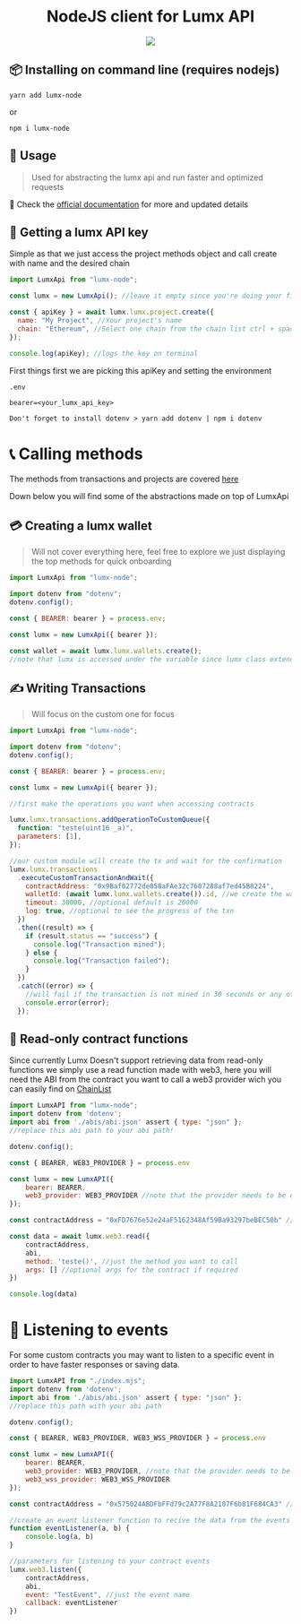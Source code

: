 <h1 align="center">
  NodeJS client for Lumx API
</h1>

<div align="center">
<image src="https://uploaddeimagens.com.br/images/004/729/622/original/Logo_01_copiar.png?1706822699">
</div>

## 📦 Installing on command line (requires nodejs)

`yarn add lumx-node`

or

`npm i lumx-node`

## 👷 Usage

> Used for abstracting the lumx api and run faster and optimized requests

🌟 Check the [official documentation](https://docs.lumx.io/api-reference/v2/projects/create-a-project) for more and updated details

## 🔎 Getting a lumx API key

Simple as that we just access the project methods object and call create with name and the desired chain

```js
import LumxApi from "lumx-node";

const lumx = new LumxApi(); //leave it empty since you're doing your first interaction   

const { apiKey } = await lumx.lumx.project.create({
  name: "My Project", //Your project's name
  chain: "Ethereum", //Select one chain from the chain list ctrl + space
});

console.log(apiKey); //logs the key on terminal
```

First things first we are picking this apiKey and setting the environment

`.env`

```
bearer=<your_lumx_api_key>
```

`Don't forget to install dotenv > yarn add dotenv | npm i dotenv`

# 📞 Calling methods

The methods from transactions and projects are covered [here](https://docs.lumx.io/api-reference/v2/transactions/mint-tokens)

Down below you will find some of the abstractions made on top of LumxApi

## 💳 Creating a lumx wallet

> Will not cover everything here, feel free to explore we just displaying the top methods for quick onboarding

```mjs
import LumxApi from "lumx-node";

import dotenv from "dotenv";
dotenv.config();

const { BEARER: bearer } = process.env;

const lumx = new LumxApi({ bearer });

const wallet = await lumx.lumx.wallets.create();
//note that lumx is accessed under the variable since lumx class extends web3 so we have it for convention for easily seeing what is covered up
```

## ✍️ Writing Transactions

> Will focus on the custom one for focus

```mjs
import LumxApi from "lumx-node";

import dotenv from "dotenv";
dotenv.config();

const { BEARER: bearer } = process.env;

const lumx = new LumxApi({ bearer });

//first make the operations you want when accessing contracts

lumx.lumx.transactions.addOperationToCustomQueue({
  function: "teste(uint16 _a)",
  parameters: [1],
});

//our custom module will create the tx and wait for the confirmation
lumx.lumx.transactions
  .executeCustomTransactionAndWait({
    contractAddress: "0x9Baf02772de058aFAe32c7607288af7ed45B8224",
    walletId: (await lumx.lumx.wallets.create()).id, //we create the wallet inside here
    timeout: 30000, //optional default is 20000
    log: true, //optional to see the progress of the txn
  })
  .then((result) => {
    if (result.status == "success") {
      console.log("Transaction mined");
    } else {
      console.log("Transaction failed");
    }
  })
  .catch((error) => {
    //will fail if the transaction is not mined in 30 seconds or any other expection occurs
    console.error(error);
  });
```

## 📖 Read-only contract functions

Since currently Lumx Doesn't support retrieving data from read-only functions we simply use a read function made with web3, here you will need the ABI from the contract you want to call a web3 provider wich you can easily find on [ChainList](https://chainlist.org/)
```mjs
import LumxAPI from "lumx-node";
import dotenv from 'dotenv';
import abi from './abis/abi.json' assert { type: "json" };
//replace this abi path to your abi path!

dotenv.config();

const { BEARER, WEB3_PROVIDER } = process.env

const lumx = new LumxAPI({
    bearer: BEARER,
    web3_provider: WEB3_PROVIDER //note that the provider needs to be on the same chain as the contract
});

const contractAddress = "0xFD7676e52e24aF5162348Af59Ba93297beBEC50b" //your contract address into the desired chain, this is on Amoy

const data = await lumx.web3.read({
    contractAddress,
    abi,
    method: 'teste()', //just the method you want to call
    args: [] //optional args for the contract if required
})

console.log(data)
```

# 🦻 Listening to events
For some custom contracts you may want to listen to a specific event in order to have faster responses or saving data.

```js
import LumxAPI from "./index.mjs";
import dotenv from 'dotenv';
import abi from './abis/abi.json' assert { type: "json" };
//replace this path with your abi path

dotenv.config();

const { BEARER, WEB3_PROVIDER, WEB3_WSS_PROVIDER } = process.env

const lumx = new LumxAPI({
    bearer: BEARER,
    web3_provider: WEB3_PROVIDER, //note that the provider needs to be on the same chain as the contract,
    web3_wss_provider: WEB3_WSS_PROVIDER
});

const contractAddress = "0x575024ABDFbFFd79c2A77F8A2107F6b81F684CA3" //your contract address into the desired chain, this is on Amoy

//create an event listener function to recive the data from the events
function eventListener(a, b) {
    console.log(a, b)
}

//parameters for listening to your contract events
lumx.web3.listen({
    contractAddress,
    abi,
    event: "TestEvent", //just the event name
    callback: eventListener
})
```